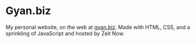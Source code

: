 # Gyan.biz
My personal website, on the web at [gyan.biz](https://gyan.biz). Made with HTML, CSS, and a sprinkling of JavaScript and hosted by Zeit Now.
